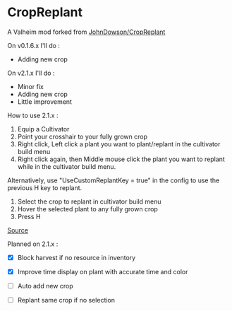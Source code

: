 # CropReplant
A Valheim mod forked from [JohnDowson/CropReplant](https://github.com/JohnDowson/CropReplant)

On v0.1.6.x I'll do :

- Adding new crop

On v2.1.x I'll do :

- Minor fix 
- Adding new crop
- Little improvement


How to use 2.1.x : 

1) Equip a Cultivator
2) Point your crosshair to your fully grown crop
3) Right click, Left click a plant you want to plant/replant in the cultivator build menu
4) Right click again, then Middle mouse click the plant you want to replant while in the cultivator build menu.

Alternatively, use "UseCustomReplantKey = true" in the config to use the previous H key to replant. 

1) Select the crop to replant in cultivator build menu
2) Hover the selected plant to any fully grown crop
3) Press H

[Source](https://forums.nexusmods.com/index.php?/topic/9689773-cropreplant/page-12#entry91711633)

Planned on 2.1.x :

- [x] Block harvest if no resource in inventory
- [x] Improve time display on plant with accurate time and color
- [ ] Auto add new crop
- [ ] Replant same crop if no selection



